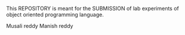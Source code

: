 <p>This REPOSITORY is meant for the SUBMISSION of lab experiments of object oriented programming language.</p>
<p>Musali reddy Manish reddy </p>
